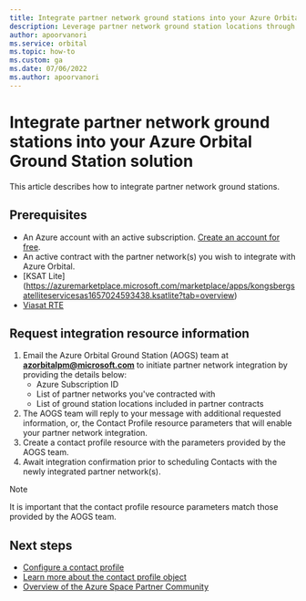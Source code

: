```yaml
---
title: Integrate partner network ground stations into your Azure Orbital Ground Station solution
description: Leverage partner network ground station locations through Azure Orbital.
author: apoorvanori
ms.service: orbital
ms.topic: how-to
ms.custom: ga
ms.date: 07/06/2022
ms.author: apoorvanori
---
```


# Integrate partner network ground stations into your Azure Orbital Ground Station solution

This article describes how to integrate partner network ground stations.

## Prerequisites

- An Azure account with an active subscription. [Create an account for free](https://azure.microsoft.com/free/?WT.mc_id=A261C142F).
- An active contract with the partner network(s) you wish to integrate with Azure Orbital.
- [KSAT Lite] (https://azuremarketplace.microsoft.com/marketplace/apps/kongsbergsatelliteservicesas1657024593438.ksatlite?tab=overview)
- [Viasat RTE](https://azuremarketplace.microsoft.com/marketplace/apps/viasatinc1628707641775.viasat-real-time-earth?tab=overview)

## Request integration resource information

1. Email the Azure Orbital Ground Station (AOGS) team at **azorbitalpm@microsoft.com** to initiate partner network integration by providing the details below:
    - Azure Subscription ID
    - List of partner networks you've contracted with
    - List of ground station locations included in partner contracts
2. The AOGS team will reply to your message with additional requested information, or, the Contact Profile resource parameters that will enable your partner network integration.
3. Create a contact profile resource with the parameters provided by the AOGS team.
4. Await integration confirmation prior to scheduling Contacts with the newly integrated partner network(s).

> [!NOTE]
> It is important that the contact profile resource parameters match those provided by the AOGS team.

## Next steps

- [Configure a contact profile](./contact-profile.md)
- [Learn more about the contact profile object](./concepts-contact-profile.md)
- [Overview of the Azure Space Partner Community](./space-partner-program-overview.md)

